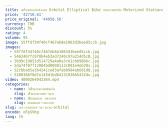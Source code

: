 ```yaml
---
title: เครื่องออกกําลังกาย Orbital Elliptical Bike กายภาพบําบัด Motorized Stationary Trainer Spinning Commercial Gym อุปกรณ์ Air
price: '42710.61'
price_original: '44958.56'
currency: THB
discount: 5%
rating: 4
volume: 95
image: S5ffdf34f40cf467eb8e1063d3beed5ccb.jpg
images:
  - S5ffdf34f40cf467eb8e1063d3beed5ccb.jpg
  - S462467fc878b4eb3ad7240c97a214d5cB.jpg
  - Sb99c19851d514729a4a0a3c61cbb98bbc.jpg
  - Sda74f07f12084bd0808113c081e4eb30x.jpg
  - S2cbbab5a3b4241ce83afab0984ab601dQ.jpg
  - S380366f8d7e145d1bd6413103665432du.jpg
video: 4000264042364.mp4
categories:
  - name: กีฬาและความบันเทิง
    slug: ฬาและความบ-นเท
  - name: ฟิตเนสและ เพาะกาย
    slug: ตเนสและ-เพาะกาย
slug: เคร-องออกก-าล-งกาย-orbital
encode: oFpSVbg
lang: th
---
```

  